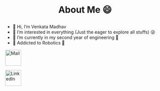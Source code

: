 # <p align = center> About Me 😄 </p>

- 👋 Hi, I’m Venkata Madhav
- 👀 I’m interested in everything (Just the eager to explore all stuffs) 😜
- 🌱 I’m currently in my second year of engineering 🤟
- 💞️ Addicted to Robotics 🤖

<a href="mailto: tadavarthivenkatamadhav@gmail.com"><img src="https://www.freepngimg.com/thumb/gmail/66440-google-icons-symbol-computer-email-gmail.png" alt="Mail" width="50px" height="50px"></a>

<a href="www.linkedin.com/in/madhav2133"><img src="https://freepngimg.com/thumb/linkedin/10-2-linkedin-png-clipart.png" alt="LinkedIn" width="50px" height="50px"></a>
